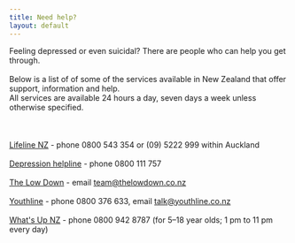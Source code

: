 ```yaml
---
title: Need help?
layout: default
---
```


Feeling depressed or even suicidal? There are people who can help you get through.
<br><br>
Below is a list of  of some of the services available in New Zealand that offer support, information and help. 
<br>
All services are available 24 hours a day, seven days a week unless otherwise specified.
<br><br>
<br><br>
<a href="http://www.lifeline.org.nz/corp_Home_378_2001.aspx">Lifeline NZ</a> - phone 0800 543 354 or (09) 5222 999 within Auckland
<br><br>
<a href="http://www.depression.org.nz/">Depression helpline</a> - phone 0800 111 757
<br><br>
<a href="http://www.thelowdown.co.nz/">The Low Down</a> - email <a href="mailto:team@thelowdown.co.nz">team@thelowdown.co.nz</a>
<br><br>
<a href="http://www.youthline.co.nz/">Youthline</a> - phone 0800 376 633, email <a href="mailto:talk@youthline.co.nz">talk@youthline.co.nz</a>
<br><br>
<a href="http://www.whatsup.co.nz/">What's Up NZ</a> - phone 0800 942 8787 (for 5–18 year olds; 1 pm to 11 pm every day)
